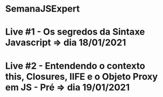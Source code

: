 # SemanaJSExpert

# Live #1 - Os segredos da Sintaxe Javascript => dia 18/01/2021
# Live #2 - Entendendo o contexto this, Closures, IIFE e o Objeto Proxy em JS - Pré => dia 19/01/2021
